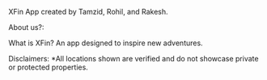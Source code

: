 XFin 
App created by Tamzid, Rohil, and Rakesh.

About us?:

What is XFin?
An app designed to inspire new adventures.


Disclaimers:
*All locations shown are verified and do not showcase private or protected properties.
